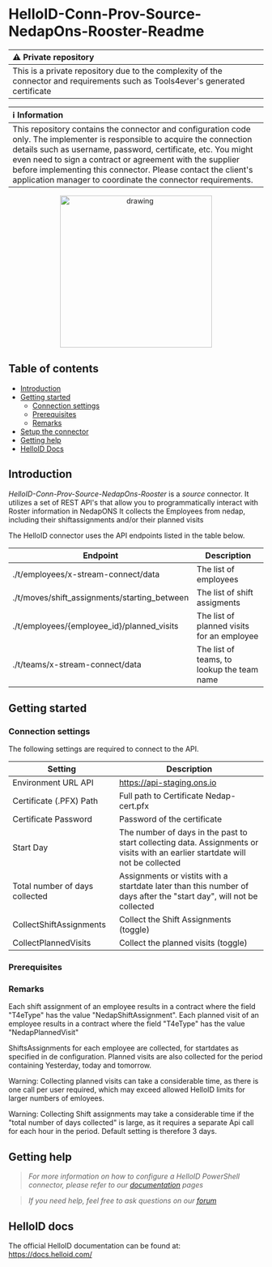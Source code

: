 # HelloID-Conn-Prov-Source-NedapOns-Rooster-Readme


| :warning: Private repository |
|:---------------------------|
| This is a private repository due to the complexity of the connector and requirements such as Tools4ever's generated certificate |

| :information_source: Information |
|:---------------------------|
| This repository contains the connector and configuration code only. The implementer is responsible to acquire the connection details such as username, password, certificate, etc. You might even need to sign a contract or agreement with the supplier before implementing this connector. Please contact the client's application manager to coordinate the connector requirements. |

<p align="center">
  <img src="https://user-images.githubusercontent.com/68013812/94918899-c672c700-04b3-11eb-9132-7125bbf77fa5.png"
   alt="drawing" style="width:300px;"/>
</p>

## Table of contents

- [Introduction](#Introduction)
- [Getting started](#Getting-started)
  + [Connection settings](#Connection-settings)
  + [Prerequisites](#Prerequisites)
  + [Remarks](#Remarks)
- [Setup the connector](@Setup-The-Connector)
- [Getting help](#Getting-help)
- [HelloID Docs](#HelloID-docs)

## Introduction

_HelloID-Conn-Prov-Source-NedapOns-Rooster_ is a _source_ connector. It utilizes a set of REST API's that allow you to programmatically interact with Roster information in NedapONS
It collects the Employees from nedap, including their shiftassignments and/or their planned visits


The HelloID connector uses the API endpoints listed in the table below.


| Endpoint     | Description |
| ------------ | ----------- |
| ./t/employees/x-stream-connect/data             | The list of employees  |
| ./t/moves/shift_assignments/starting_between    | The list of shift assigments  |
| ./t/employees/{employee_id}/planned_visits | The list of planned visits for an employee |
| ./t/teams/x-stream-connect/data |The list of teams, to lookup the team name |

## Getting started

### Connection settings

The following settings are required to connect to the API.

| Setting                         | Description                                                                                                 |
| ------------------------------- | ----------------------------------------------------------------------------------------------------------- |
| Environment URL API             | https://api-staging.ons.io                                                                                  |
| Certificate (.PFX) Path         | Full path to Certificate Nedap-cert.pfx                                                                    |
| Certificate Password            | Password of the certificate                                                                                 |
| Start Day                       | The number of days in the past to start collecting data. Assignments or visits with an earlier startdate will not be collected |
| Total number of days collected  | Assignments or vistits with a startdate later than this number of days after the "start day", will not be collected |
| CollectShiftAssignments         | Collect the Shift Assignments (toggle)                                                                   |
| CollectPlannedVisits            | Collect the planned visits (toggle)

### Prerequisites

### Remarks
 Each shift assignment of an employee results in a contract where the field "T4eType" has the value "NedapShiftAssignment".
 Each planned visit of an employee results in a contract where the field "T4eType" has the value "NedapPlannedVisit"

 ShiftsAssignments for each employee are collected, for startdates as specified in de configuration.
 Planned visits are also collected for the period containing Yesterday, today and tomorrow.

 Warning: Collecting planned visits can take a considerable time, as there is one call per user required, which may exceed allowed HelloID limits for larger numbers of emloyees.

 Warning: Collecting Shift assignments may take a considerable time if the "total number of days collected" is large, as it requires a separate Api call for each hour in the period. Default setting is therefore 3 days.

## Getting help

> _For more information on how to configure a HelloID PowerShell connector, please refer to our [documentation](https://docs.helloid.com/hc/en-us/articles/360012557600-Configure-a-custom-PowerShell-source-system) pages_

> _If you need help, feel free to ask questions on our [forum](https://forum.helloid.com)_

## HelloID docs

The official HelloID documentation can be found at: https://docs.helloid.com/
